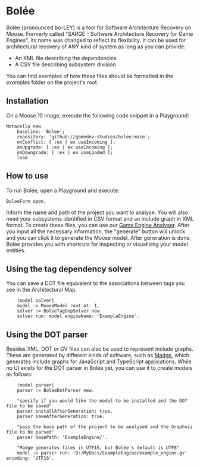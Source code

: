# Bolée
Bolée (pronounced bo-LEY) is a tool for Software Architecture Recovery on Moose. Formerly called "SARGE - Software Architecture Recovery for Game Engines", its name was changed to reflect its flexibility. It can be used for architectural recovery of ANY kind of system as long as you can provide:
- An XML file describing the dependencies
- A CSV file describing subsystem division

You can find examples of how these files should be formatted in the *examples* folder on the project's root.

## Installation
On a Moose 10 image, execute the following code snippet in a Playground:

```Smalltalk
Metacello new
    baseline: 'Bolee';
    repository: 'github://gamedev-studies/bolee:main';
    onConflict: [ :ex | ex useIncoming ];
    onUpgrade: [ :ex | ex useIncoming ];
    onDowngrade: [ :ex | ex useLoaded ];
    load.
```

## How to use
To run Bolée, open a Playground and execute:

```Smalltalk
BoleeForm open.
```

Inform the name and path of the project you want to analyse. You will also need your subsystems identified in CSV format and an include graph in XML format. To create these files, you can use our [Game Engine Analyser](https://github.com/gamedev-studies/game-engine-analyser). After you input all the necessary information, the "generate" button will unlock and you can click it to generate the Moose model. After generation is done, Bolée provides you with shortcuts for inspecting or visualising your model entities.

## Using the tag dependency solver 
You can save a DOT file equivalent to the associations between tags you see in the Architectural Map.

```Smalltalk
    |model solver|
    model := MooseModel root at: 1.
    solver := BoleeTagDepSolver new.
    solver run: model engineName: 'ExampleEngine'.
```

## Using the DOT parser
Besides XML, DOT or GV files can also be used to represent include graphs. These are generated by different kinds of software, such as [Madge](https://github.com/pahen/madge), which generates include graphs for JavaScript and TypeScript applications. While no UI exists for the DOT parser in Bolée yet, you can use it to create models as follows:

```Smalltalk
    |model parser|
    parser := BoleeDotParser new.

    "specify if you would like the model to be installed and the DOT file to be saved"
    parser installAfterGeneration: true.
    parser saveAfterGeneration: true.

    "pass the base path of the project to be analysed and the Graphviz file to be parsed"
    parser basePath: 'ExampleEngine/'.

    "Madge generates files in UTF16, but Bolée's default is UTF8"
    model := parser run: 'D:/MyDocs/ExampleEngine/example_engine.gv' encoding: 'UTF16'.
```